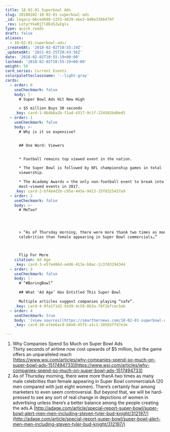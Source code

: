 ```yaml
---
title: 18.02.01 Superbowl Ads
slug: 20180202-18-02-01-superbowl-ads
_id: legacy-66ced609-1253-4839-abe3-9d8e3366479f
_rev: LotyrYkaRjTl0E452wIglx
type: quick_reads
draft: false
aliases:
  - 18-02-01-superbowl-ads/
_createdAt: '2018-02-02T10:55:19Z'
_updatedAt: '2021-03-25T20:43:36Z'
date: '2018-02-02T10:55:19+00:00'
lastmod: '2018-02-02T10:55:19+00:00'
weight: 50
card_series: Current Events
colorpaletteclassname: '--light-gray'
cards:
  - order: 0
    useCheckmark: false
    body: |-
      # Super Bowl Ads Hit New High

      > $5 million Buys 30 seconds
    _key: card-1-0b4b8a2b-f1ad-4317-9c1f-224502bd0ed5
  - order: 1
    useCheckmark: false
    body: >-
      # Why is it so expensive?


      ## One Word: Viewers


      * Football remains top viewed event in the nation.

      * The Super Bowl is followed by NFL championship games in total
      viewership.

      * The Academy Awards = the only non-football event to break into 5
      most-viewed events in 2017.
    _key: card-2-bf4b4d2b-c95e-445e-9413-35f0325437a9
  - order: 2
    useCheckmark: false
    body: >-
      # MeToo?




      > “As of Thursday morning, there were more thanA two times as many male
      celebrities than female appearing in Super Bowl commercials…”  



      Flip For More
    citation: Ad Age
    _key: card-3-e57e406d-a4d6-413e-b8ac-2c3703294344
  - order: 3
    useCheckmark: false
    body: |-
      # “#BoringBowl”

      ## What ‘Ad Age’ Has Entitled This Super Bowl

      Multiple articles suggest companies playing “safe”.
    _key: card-4-9fa1f1d2-93d9-4c50-8b3a-78f1bfcec5ab
  - order: 4
    useCheckmark: true
    body: '[view sources](https://smarthernews.com/18-02-01-superbowl-ads/)'
    _key: card-10-e7ee6ac9-b8e0-45f5-a1c1-10503ff47e3e

---
```

1. Why Companies Spend So Much on Super Bowl Ads  
Thirty seconds of airtime now cost upwards of $5 million, but the game offers an unparalleled reach  
[https://www.wsj.com/articles/why-companies-spend-so-much-on-super-bowl-ads-1517494733](https://www.wsj.com/articles/why-companies-spend-so-much-on-super-bowl-ads-1517494733)
2. As of Thursday morning, there were more thanA two times as many male celebrities than female appearing in Super Bowl commercialsA (20 men compared with just eight women). There’s certainly fear among marketers to even seem controversial. But beyond that, we will be hard-pressed to see any sort of real change in depictions of women in advertising unless there’s a better balance among the people creating the ads.A [http://adage.com/article/special-report-super-bowl/super-bowl-alert-men-men-including-steven-tyler-bud-knight/312197/](http://adage.com/article/special-report-super-bowl/super-bowl-alert-men-men-including-steven-tyler-bud-knight/312197/)